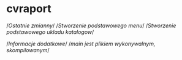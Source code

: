 # cvraport

/*Ostatnie zmianny*/
/*Stworzenie podstawowego menu*/
/*Stworzenie podstawowego ukladu katalogow*/


/*Informacje dodatkowe*/
/*main jest plikiem wykonywalnym, skompilowanym*/
